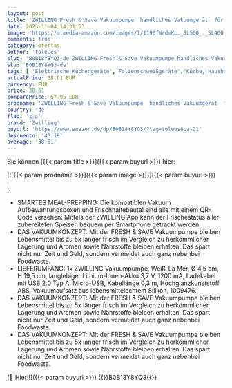 ```yaml
---
layout: post
title: 'ZWILLING Fresh & Save Vakuumpumpe  handliches Vakuumgerät  für alle Fresh & Save Dosen und Beutel  Weiß-La Mer'
date: 2023-11-04 14:31:53
image: 'https://m.media-amazon.com/images/I/1196fWrdmKL._SL500_._SL400_.jpg'
comments: true
category: ofertas
author: 'tole.es'
slug: 'B0B18Y8YQ3-de ZWILLING Fresh & Save Vakuumpumpe handliches Vakuumgerät...'
sku: 'B0B18Y8YQ3-de'
tags: [ 'Elektrische Küchengeräte','Folienschweißgeräte','Küche, Haushalt & Wohnen','zwilling','🇩🇪', ]
actualPrice: 38.61 EUR
currency: EUR
price: 38.61
comparePrice: 67.95 EUR
prodname: 'ZWILLING Fresh & Save Vakuumpumpe  handliches Vakuumgerät  für alle Fresh & Save Dosen und Beutel  Weiß-La Mer'
country: 'de'
flag: '🇩🇪'
brand: 'Zwilling'
buyurl: 'https://www.amazon.de/dp/B0B18Y8YQ3/?tag=tolees0ca-21'
descuento: '43.18'
average: '38.61'
---
```


Sie können [{{< param title >}}]({{< param buyurl >}}) hier:

[![{{< param prodname >}}]({{< param image >}})]({{< param buyurl >}})

ℹ️:

- SMARTES MEAL-PREPPING: Die kompatiblen Vakuum Aufbewahrungsboxen und Frischhaltebeutel sind alle mit einem QR-Code versehen: Mittels der ZWILLING App kann der Frischestatus aller zubereiteten Speisen bequem per Smartphone getrackt werden.
- DAS VAKUUMKONZEPT: Mit der FRESH & SAVE Vakuumpumpe bleiben Lebensmittel bis zu 5x länger frisch im Vergleich zu herkömmlicher Lagerung und Aromen sowie Nährstoffe bleiben erhalten. Das spart nicht nur Zeit und Geld, sondern vermeidet auch ganz nebenbei Foodwaste.
- LIEFERUMFANG: 1x ZWILLING Vakuumpumpe, Weiß-La Mer, Ø 4,5 cm, H 19,5 cm, langlebiger Lithium-Ionen-Akku 3,7 V, 1200 mA, Ladekabel mit USB 2.0 Typ A, Micro-USB, Kabellänge 0,3 m, Hochglanzkunststoff ABS, Vakuumaufsatz aus lebensmittelechtem Silikon, 1009476.
- DAS VAKUUMKONZEPT: Mit der FRESH & SAVE Vakuumpumpe bleiben Lebensmittel bis zu 5x länger frisch im Vergleich zu herkömmlicher Lagerung und Aromen sowie Nährstoffe bleiben erhalten. Das spart nicht nur Zeit und Geld, sondern vermeidet auch ganz nebenbei Foodwaste.
- DAS VAKUUMKONZEPT: Mit der FRESH & SAVE Vakuumpumpe bleiben Lebensmittel bis zu 5x länger frisch im Vergleich zu herkömmlicher Lagerung und Aromen sowie Nährstoffe bleiben erhalten. Das spart nicht nur Zeit und Geld, sondern vermeidet auch ganz nebenbei Foodwaste.

[🛒 Hier!!]({{< param buyurl >}})
{{<world>}}B0B18Y8YQ3{{</world>}}
